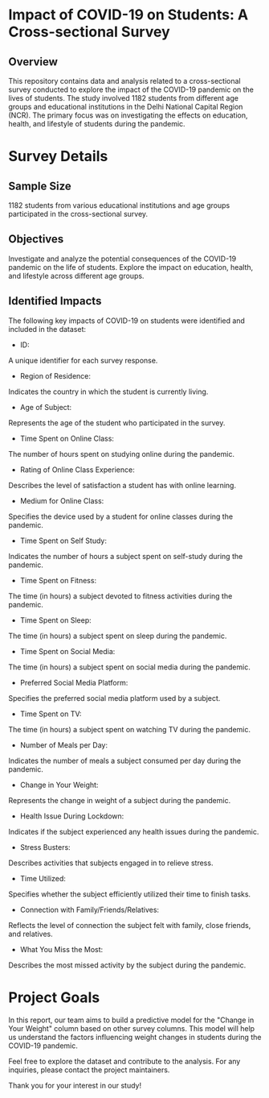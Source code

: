 # Impact of COVID-19 on Students: A Cross-sectional Survey
## Overview
This repository contains data and analysis related to a cross-sectional survey conducted to explore the impact of the COVID-19 pandemic on the lives of students. The study involved 1182 students from different age groups and educational institutions in the Delhi National Capital Region (NCR). The primary focus was on investigating the effects on education, health, and lifestyle of students during the pandemic.

# Survey Details
## Sample Size
1182 students from various educational institutions and age groups participated in the cross-sectional survey.
## Objectives
Investigate and analyze the potential consequences of the COVID-19 pandemic on the life of students.
Explore the impact on education, health, and lifestyle across different age groups.
## Identified Impacts
The following key impacts of COVID-19 on students were identified and included in the dataset:

- ID:

A unique identifier for each survey response.
- Region of Residence:

Indicates the country in which the student is currently living.
- Age of Subject:

Represents the age of the student who participated in the survey.
- Time Spent on Online Class:

The number of hours spent on studying online during the pandemic.
- Rating of Online Class Experience:

Describes the level of satisfaction a student has with online learning.
- Medium for Online Class:

Specifies the device used by a student for online classes during the pandemic.
- Time Spent on Self Study:

Indicates the number of hours a subject spent on self-study during the pandemic.
- Time Spent on Fitness:

The time (in hours) a subject devoted to fitness activities during the pandemic.
- Time Spent on Sleep:

The time (in hours) a subject spent on sleep during the pandemic.
- Time Spent on Social Media:

The time (in hours) a subject spent on social media during the pandemic.
- Preferred Social Media Platform:

Specifies the preferred social media platform used by a subject.
- Time Spent on TV:

The time (in hours) a subject spent on watching TV during the pandemic.
- Number of Meals per Day:

Indicates the number of meals a subject consumed per day during the pandemic.
- Change in Your Weight:

Represents the change in weight of a subject during the pandemic.
- Health Issue During Lockdown:

Indicates if the subject experienced any health issues during the pandemic.
- Stress Busters:

Describes activities that subjects engaged in to relieve stress.
- Time Utilized:

Specifies whether the subject efficiently utilized their time to finish tasks.
- Connection with Family/Friends/Relatives:

Reflects the level of connection the subject felt with family, close friends, and relatives.
- What You Miss the Most:

Describes the most missed activity by the subject during the pandemic.
# Project Goals
In this report, our team aims to build a predictive model for the "Change in Your Weight" column based on other survey columns. This model will help us understand the factors influencing weight changes in students during the COVID-19 pandemic.

Feel free to explore the dataset and contribute to the analysis. For any inquiries, please contact the project maintainers.

Thank you for your interest in our study!





